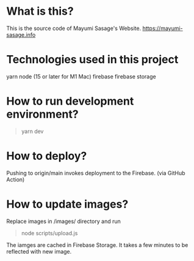 # What is this?

This is the source code of Mayumi Sasage's Website. https://mayumi-sasage.info

# Technologies used in this project

yarn
node (15 or later for M1 Mac)
firebase
firebase storage

# How to run development environment?

> yarn dev

# How to deploy?

Pushing to origin/main invokes deployment to the Firebase. (via GitHub Action)

# How to update images?

Replace images in /images/ directory and run 

> node scripts/upload.js

The iamges are cached in Firebase Storage. It takes a few minutes to be reflected with new image.
